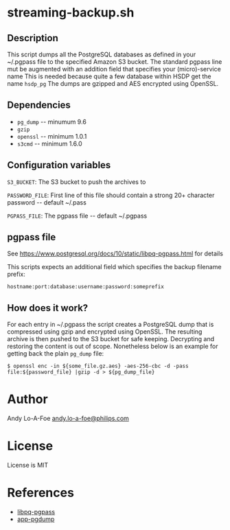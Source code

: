 # streaming-backup.sh

## Description
This script dumps all the PostgreSQL databases as defined in your ~/.pgpass
file to the specified Amazon S3 bucket. The standard pgpass line
mut be augmented with an addition field that specifies your (micro)-service name
This is needed because quite a few database within HSDP get the name `hsdp_pg`
The dumps are gzipped and AES encrypted using OpenSSL.

## Dependencies
* `pg_dump` -- minumum 9.6
* `gzip`
* `openssl` -- minimum 1.0.1
* `s3cmd` -- minimum 1.6.0

## Configuration variables

`S3_BUCKET`: The S3 bucket to push the archives to

`PASSWORD_FILE`: First line of this file should contain a strong 20+ character password -- default ~/.pass

`PGPASS_FILE`: The pgpass file -- default ~/.pgpass

## pgpass file

See https://www.postgresql.org/docs/10/static/libpq-pgpass.html for details

This scripts expects an additional field which specifies the backup filename prefix:

`hostname:port:database:username:password:someprefix`

## How does it work?
For each entry in ~/.pgpass the script creates a PostgreSQL dump that is
compressed using gzip and encrypted using OpenSSL. The resulting archive is then pushed
to the S3 bucket for safe keeping. Decrypting and restoring the content is out of scope.
Nonetheless below is an example for getting back the plain `pg_dump` file:

```
$ openssl enc -in ${some_file.gz.aes} -aes-256-cbc -d -pass file:${password_file} |gzip -d > ${pg_dump_file}
```

Author
======
Andy Lo-A-Foe <andy.lo-a-foe@philips.com>

License
=======
License is MIT

References
==========
* [libpq-pgpass](https://www.postgresql.org/docs/current/libpq-pgpass.html)
* [app-pgdump](https://www.postgresql.org/docs/current/static/app-pgdump.html)
